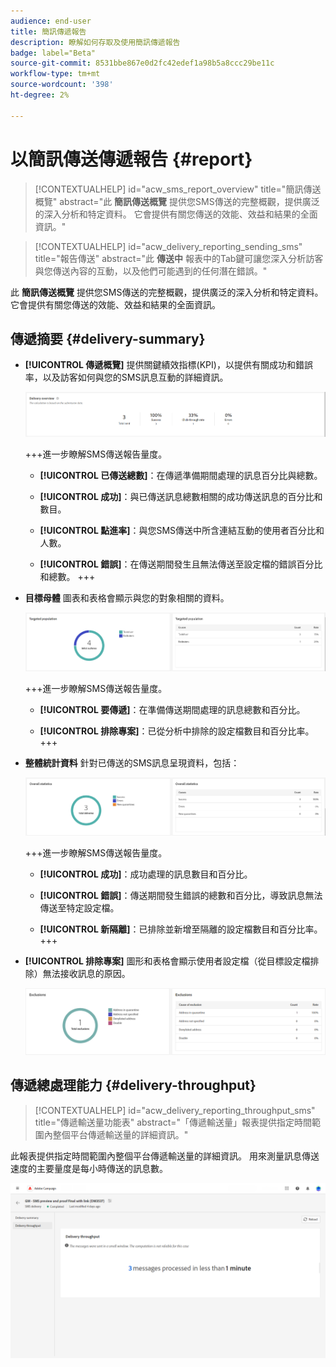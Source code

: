 ```yaml
---
audience: end-user
title: 簡訊傳遞報告
description: 瞭解如何存取及使用簡訊傳遞報告
badge: label="Beta"
source-git-commit: 8531bbe867e0d2fc42edef1a98b5a8ccc29be11c
workflow-type: tm+mt
source-wordcount: '398'
ht-degree: 2%

---
```


# 以簡訊傳送傳遞報告 {#report}

>[!CONTEXTUALHELP]
>id="acw_sms_report_overview"
>title="簡訊傳送概覽"
>abstract="此 **簡訊傳送概覽** 提供您SMS傳送的完整概觀，提供廣泛的深入分析和特定資料。 它會提供有關您傳送的效能、效益和結果的全面資訊。"

>[!CONTEXTUALHELP]
>id="acw_delivery_reporting_sending_sms"
>title="報告傳送"
>abstract="此 **傳送中** 報表中的Tab鍵可讓您深入分析訪客與您傳送內容的互動，以及他們可能遇到的任何潛在錯誤。"

此 **簡訊傳送概覽** 提供您SMS傳送的完整概觀，提供廣泛的深入分析和特定資料。 它會提供有關您傳送的效能、效益和結果的全面資訊。

## 傳遞摘要 {#delivery-summary}

* **[!UICONTROL 傳遞概覽]** 提供關鍵績效指標(KPI)，以提供有關成功和錯誤率，以及訪客如何與您的SMS訊息互動的詳細資訊。

  ![](assets/reporting_sms_3.png)

  +++進一步瞭解SMS傳送報告量度。

   * **[!UICONTROL 已傳送總數]**：在傳遞準備期間處理的訊息百分比與總數。

   * **[!UICONTROL 成功]**：與已傳送訊息總數相關的成功傳送訊息的百分比和數目。

   * **[!UICONTROL 點進率]**：與您SMS傳送中所含連結互動的使用者百分比和人數。

   * **[!UICONTROL 錯誤]**：在傳送期間發生且無法傳送至設定檔的錯誤百分比和總數。
+++

* **目標母體** 圖表和表格會顯示與您的對象相關的資料。

  ![](assets/reporting_sms_4.png)

  +++進一步瞭解SMS傳送報告量度。

   * **[!UICONTROL 要傳遞]**：在準備傳送期間處理的訊息總數和百分比。

   * **[!UICONTROL 排除專案]**：已從分析中排除的設定檔數目和百分比率。
+++


* **整體統計資料** 針對已傳送的SMS訊息呈現資料，包括：

  ![](assets/reporting_sms_5.png)

  +++進一步瞭解SMS傳送報告量度。

   * **[!UICONTROL 成功]**：成功處理的訊息數目和百分比。

   * **[!UICONTROL 錯誤]**：傳送期間發生錯誤的總數和百分比，導致訊息無法傳送至特定設定檔。

   * **[!UICONTROL 新隔離]**：已排除並新增至隔離的設定檔數目和百分比率。
+++

* **[!UICONTROL 排除專案]** 圖形和表格會顯示使用者設定檔（從目標設定檔排除）無法接收訊息的原因。

  ![](assets/reporting_sms_6.png)

## 傳遞總處理能力 {#delivery-throughput}

>[!CONTEXTUALHELP]
>id="acw_delivery_reporting_throughput_sms"
>title="傳遞輸送量功能表"
>abstract="「傳遞輸送量」報表提供指定時間範圍內整個平台傳遞輸送量的詳細資訊。"

此報表提供指定時間範圍內整個平台傳遞輸送量的詳細資訊。 用來測量訊息傳送速度的主要量度是每小時傳送的訊息數。

![](assets/reporting_sms_2.png)


